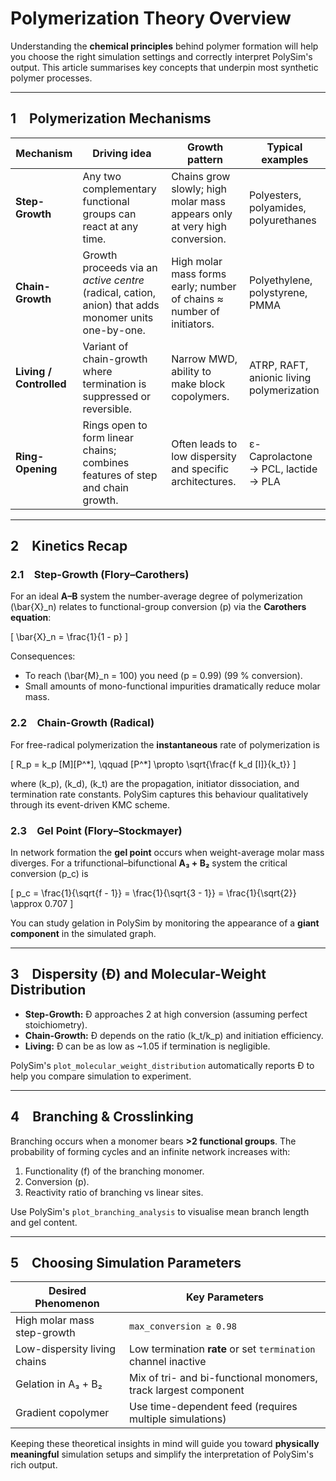 # Polymerization Theory Overview

Understanding the **chemical principles** behind polymer formation will help you choose the right simulation settings and correctly interpret PolySim's output.  This article summarises key concepts that underpin most synthetic polymer processes.

---

## 1 Polymerization Mechanisms

| Mechanism | Driving idea | Growth pattern | Typical examples |
|-----------|--------------|----------------|------------------|
| **Step-Growth** | Any two complementary functional groups can react at any time. | Chains grow slowly; high molar mass appears only at very high conversion. | Polyesters, polyamides, polyurethanes |
| **Chain-Growth** | Growth proceeds via an *active centre* (radical, cation, anion) that adds monomer units one-by-one. | High molar mass forms early; number of chains ≈ number of initiators. | Polyethylene, polystyrene, PMMA |
| **Living / Controlled** | Variant of chain-growth where termination is suppressed or reversible. | Narrow MWD, ability to make block copolymers. | ATRP, RAFT, anionic living polymerization |
| **Ring-Opening** | Rings open to form linear chains; combines features of step and chain growth. | Often leads to low dispersity and specific architectures. | ε-Caprolactone → PCL, lactide → PLA |

---

## 2 Kinetics Recap

### 2.1 Step-Growth (Flory–Carothers)

For an ideal **A–B** system the number-average degree of polymerization \(\bar{X}_n\) relates to functional-group conversion \(p\) via the **Carothers equation**:

\[
\bar{X}_n = \frac{1}{1 - p}
\]

Consequences:

*   To reach \(\bar{M}_n = 100\) you need \(p = 0.99\) (99 % conversion).
*   Small amounts of mono-functional impurities dramatically reduce molar mass.

### 2.2 Chain-Growth (Radical)

For free-radical polymerization the **instantaneous** rate of polymerization is

\[
R_p = k_p [M][P^\*], \qquad [P^\*] \propto \sqrt{\frac{f k_d [I]}{k_t}}
\]

where \(k_p\), \(k_d\), \(k_t\) are the propagation, initiator dissociation, and termination rate constants.  PolySim captures this behaviour qualitatively through its event-driven KMC scheme.

### 2.3 Gel Point (Flory–Stockmayer)

In network formation the **gel point** occurs when weight-average molar mass diverges.  For a trifunctional–bifunctional **A₃ + B₂** system the critical conversion \(p_c\) is

\[
p_c = \frac{1}{\sqrt{f - 1}} = \frac{1}{\sqrt{3 - 1}} = \frac{1}{\sqrt{2}} \approx 0.707
\]

You can study gelation in PolySim by monitoring the appearance of a **giant component** in the simulated graph.

---

## 3 Dispersity (Ð) and Molecular-Weight Distribution

*   **Step-Growth:** Ð approaches 2 at high conversion (assuming perfect stoichiometry).
*   **Chain-Growth:** Ð depends on the ratio \(k_t/k_p\) and initiation efficiency.
*   **Living:** Ð can be as low as ~1.05 if termination is negligible.

PolySim's `plot_molecular_weight_distribution` automatically reports Ð to help you compare simulation to experiment.

---

## 4 Branching & Crosslinking

Branching occurs when a monomer bears **>2 functional groups**.  The probability of forming cycles and an infinite network increases with:

1.  Functionality (f) of the branching monomer.
2.  Conversion (p).
3.  Reactivity ratio of branching vs linear sites.

Use PolySim's `plot_branching_analysis` to visualise mean branch length and gel content.

---

## 5 Choosing Simulation Parameters

| Desired Phenomenon | Key Parameters |
|--------------------|---------------|
| High molar mass step-growth | `max_conversion ≥ 0.98` |
| Low-dispersity living chains | Low termination **rate** or set `termination` channel inactive |
| Gelation in A₃ + B₂ | Mix of tri- and bi-functional monomers, track largest component |
| Gradient copolymer | Use time-dependent feed (requires multiple simulations) |

Keeping these theoretical insights in mind will guide you toward **physically meaningful** simulation setups and simplify the interpretation of PolySim's rich output.
